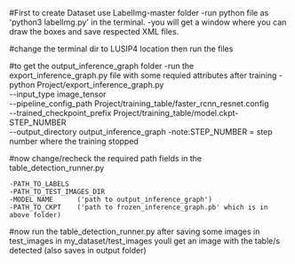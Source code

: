 #First to create Dataset use LabelImg-master folder
    -run python file as 'python3 labelImg.py' in the terminal.
    -you will get a window where you can draw the boxes and save respected XML files.

#change the terminal dir to LUSIP4 location then run the files

#to get the output_inference_graph folder
    -run the export_inference_graph.py file with some requied attributes after training
    -python Project/export_inference_graph.py \
        --input_type image_tensor \
        --pipeline_config_path Project/training_table/faster_rcnn_resnet.config \
        --trained_checkpoint_prefix Project/training_table/model.ckpt-STEP_NUMBER \
        --output_directory output_inference_graph
    -note:STEP_NUMBER = step number where the training stopped
    
#now change/recheck the required path fields in the table_detection_runner.py

    -PATH_TO_LABELS
    -PATH_TO_TEST_IMAGES_DIR
    -MODEL_NAME      ('path to output_inference_graph')
    -PATH_TO_CKPT    ('path to frozen_inference_graph.pb' which is in above folder)
 
 
#now run the table_detection_runner.py after saving some images in test_images in my_dataset/test_images
youll get an image with the table/s detected (also saves in output folder)


